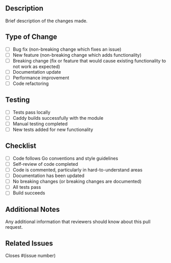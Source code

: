 ## Description
Brief description of the changes made.

## Type of Change
- [ ] Bug fix (non-breaking change which fixes an issue)
- [ ] New feature (non-breaking change which adds functionality)
- [ ] Breaking change (fix or feature that would cause existing functionality to not work as expected)
- [ ] Documentation update
- [ ] Performance improvement
- [ ] Code refactoring

## Testing
- [ ] Tests pass locally
- [ ] Caddy builds successfully with the module
- [ ] Manual testing completed
- [ ] New tests added for new functionality

## Checklist
- [ ] Code follows Go conventions and style guidelines
- [ ] Self-review of code completed
- [ ] Code is commented, particularly in hard-to-understand areas
- [ ] Documentation has been updated
- [ ] No breaking changes (or breaking changes are documented)
- [ ] All tests pass
- [ ] Build succeeds

## Additional Notes
Any additional information that reviewers should know about this pull request.

## Related Issues
Closes #(issue number) 